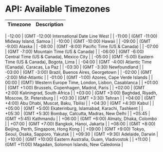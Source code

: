 <a name="head"></a><h1>API: Available Timezones</h1>

| Timezone | Description                                               |
| -------- | -------------------------------------------------------   |

| -12:00   | (GMT -12:00) International Date Line West                 | 
| -11:00   | (GMT -11:00) Midway Island, Samoa                         | 
| -10:00   | (GMT -10:00) Hawaii                                       | 
| -09:00   | (GMT -9:00) Alaska                                        | 
| -08:00   | (GMT -8:00) Pacific Time (US &amp; Canada)                |
| -07:00   | (GMT -7:00) Mountain Time (US &amp; Canada)               | 
| -06:00   | (GMT -6:00) Central Time (US &amp; Canada), Mexico City   |
| -05:00   | (GMT -5:00) Eastern Time (US &amp; Canada), Bogota, Lima  | 
| -04:00   | (GMT -4:00) Atlantic Time (Canada), Caracas, La Paz       |
| -03:30   | (GMT -3:30) Newfoundland                                  |
| -03:00   | (GMT -3:00) Brazil, Buenos Aires, Georgetown              |
| -02:00   | (GMT -2:00) Mid-Atlantic                                  |
| -01:00   | (GMT -1:00) Azores, Cape Verde Islands                    |
|  00:00   | (GMT) Western Europe Time, London, Lisbon, Casablanca     |
| +01:00   | (GMT +1:00) Brussels, Copenhagen, Madrid, Paris           |
| +02:00   | (GMT +2:00) Kaliningrad, South Africa                     |
| +03:00   | (GMT +3:00) Baghdad, Riyadh, Moscow, St. Petersburg       |
| +03:30   | (GMT +3:30) Tehran                                        |
| +04:00   | (GMT +4:00) Abu Dhabi, Muscat, Baku, Tbilisi              |
| +04:30   | (GMT +4:30) Kabul                                         |
| +05:00   | (GMT +5:00) Ekaterinburg, Islamabad, Karachi, Tashkent    |
| +05:30   | (GMT +5:30) Bombay, Calcutta, Madras, New Delhi           |
| +05:45   | (GMT +5:45) Kathmandu                                     |
| +06:00   | (GMT +6:00) Almaty, Dhaka, Colombo                        |
| +07:00   | (GMT +7:00) Bangkok, Hanoi, Jakarta                       |
| +08:00   | (GMT +8:00) Beijing, Perth, Singapore, Hong Kong          |
| +09:00   | (GMT +9:00) Tokyo, Seoul, Osaka, Sapporo, Yakutsk         |
| +09:30   | (GMT +9:30) Adelaide, Darwin                              |
| +10:00   | (GMT +10:00) Eastern Australia, Guam, Vladivostok         |
| +11:00   | (GMT +11:00) Magadan, Solomon Islands, New Caledonia      |

